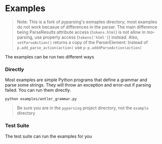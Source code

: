 # Examples

> Note: This is a fork of pyparsing's exmaples directory; most examples do not work becasue of differences in the parser.  The main difference being ParseResults attribute access (`tokens.html`) is not allow in mo-parsing, use property access (`tokens['html']`) instead.  Also, `setParseAction()` returns a copy of the ParserElement: Instead of `p.add_parse_action(action)` use `p-p.adddParseAction(action)` 

The examples can be run two different ways

### Directly

Most examples are simple Python programs that define a grammar and parse some strings. They will throw an exception and error-out if parsing failed. You can run them directly. 

    python examples/antler_grammar.py

> Be sure you are in the `pyparsing` project directory, not the `example` directory

### Test Suite

The test suite can run the examples for you 
